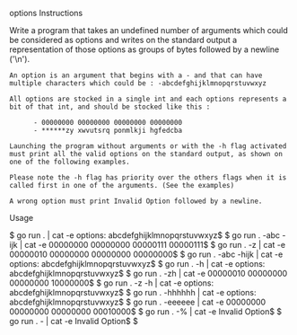 options
Instructions

Write a program that takes an undefined number of arguments which could be considered as options and writes on the standard output a representation of those options as groups of bytes followed by a newline ('\n').

    An option is an argument that begins with a - and that can have multiple characters which could be : -abcdefghijklmnopqrstuvwxyz

    All options are stocked in a single int and each options represents a bit of that int, and should be stocked like this :

          - 00000000 00000000 00000000 00000000
          - ******zy xwvutsrq ponmlkji hgfedcba

    Launching the program without arguments or with the -h flag activated must print all the valid options on the standard output, as shown on one of the following examples.

    Please note the -h flag has priority over the others flags when it is called first in one of the arguments. (See the examples)

    A wrong option must print Invalid Option followed by a newline.

Usage

$ go run . | cat -e
options: abcdefghijklmnopqrstuvwxyz$
$ go run . -abc -ijk | cat -e
00000000 00000000 00000111 00000111$
$ go run . -z | cat -e
00000010 00000000 00000000 00000000$
$ go run . -abc -hijk | cat -e
options: abcdefghijklmnopqrstuvwxyz$
$ go run . -h | cat -e
options: abcdefghijklmnopqrstuvwxyz$
$ go run . -zh | cat -e
00000010 00000000 00000000 10000000$
$ go run . -z -h | cat -e
options: abcdefghijklmnopqrstuvwxyz$
$ go run . -hhhhhh | cat -e
options: abcdefghijklmnopqrstuvwxyz$
$ go run . -eeeeee | cat -e
00000000 00000000 00000000 00010000$
$ go run . -% | cat -e
Invalid Option$
$ go run . - | cat -e
Invalid Option$
$
